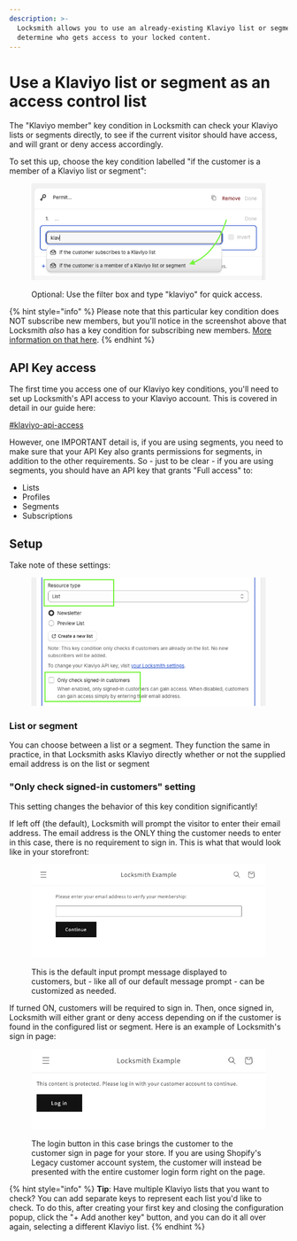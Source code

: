 ```yaml
---
description: >-
  Locksmith allows you to use an already-existing Klaviyo list or segment to
  determine who gets access to your locked content.
---
```


# Use a Klaviyo list or segment as an access control list

The "Klaviyo member" key condition in Locksmith can check your Klaviyo lists or segments directly, to see if the current visitor should have access, and will grant or deny access accordingly.&#x20;

To set this up, choose the key condition labelled "if the customer is a member of a Klaviyo list or segment":

<figure><img src="../../.gitbook/assets/Screenshot 2025-07-31 at 12.52.18 (1).png" alt=""><figcaption><p>Optional: Use the filter box and type "klaviyo" for quick access.</p></figcaption></figure>

{% hint style="info" %}
Please note that this particular key condition does NOT subscribe new members, but you'll notice in the screenshot above that Locksmith _also_ has a key condition for subscribing new members. [More information on that here](klaviyo.md).
{% endhint %}

## API Key access

The first time you access one of our Klaviyo key conditions, you'll need to set up Locksmith's API access to your Klaviyo account. This is covered in detail in our guide here:

[#klaviyo-api-access](klaviyo.md#klaviyo-api-access "mention")

However, one IMPORTANT detail is, if you are using segments, you need to make sure that your API Key also grants permissions for segments, in addition to the other requirements. So - just to be clear - if you are using segments, you should have an API key that grants "Full access" to:

* Lists
* Profiles
* Segments
* Subscriptions

## Setup

Take note of these settings:

<div align="left"><figure><img src="../../.gitbook/assets/Screenshot 2025-07-31 at 13.00.44.png" alt=""><figcaption></figcaption></figure></div>

### List or segment

You can choose between a list or a segment. They function the same in practice, in that Locksmith asks Klaviyo directly whether or not the supplied email address is on the list or segment

### "Only check signed-in customers" setting

This setting changes the behavior of this key condition significantly!

If left off (the default), Locksmith will prompt the visitor to enter their email address. The email address is the ONLY thing the customer needs to enter in this case, there is no requirement to sign in. This is what that would look like in your storefront:

<div align="left"><figure><img src="../../.gitbook/assets/Screenshot 2025-07-31 at 13.11.20.png" alt=""><figcaption><p>This is the default input prompt message displayed to customers, but - like all of our default message prompt - can be customized as needed.</p></figcaption></figure></div>

If turned ON, customers will be required to sign in. Then, once signed in, Locksmith will either grant or deny access depending on if the customer is found in the configured list or segment. Here is an example of Locksmith's sign in page:

<div align="left" data-full-width="false"><figure><img src="../../.gitbook/assets/Screenshot 2025-07-31 at 13.14.42 (1).png" alt=""><figcaption><p>The login button in this case brings the customer to the customer sign in page for your store. If you are using Shopify's Legacy customer account system, the customer will instead be presented with the entire customer login form right on the page.</p></figcaption></figure></div>

{% hint style="info" %}
**Tip**: Have multiple Klaviyo lists that you want to check? You can add separate keys to represent each list you'd like to check. To do this, after creating your first key and closing the configuration popup, click the "+ Add another key" button, and you can do it all over again, selecting a different Klaviyo list.
{% endhint %}
